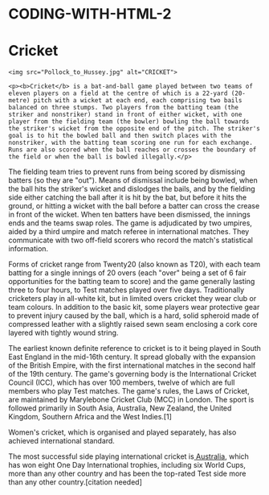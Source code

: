 # CODING-WITH-HTML-2
<!DOCTYPE html>
<html lang="en">
<head>
    <meta charset="UTF-8">
    <meta name="viewport" content="width=device-width, initial-scale=1.0">
    <title>CRICKET</title>
</head>
<body>
    <h1>Cricket</h1>

    <img src="Pollock_to_Hussey.jpg" alt="CRICKET">
    
    <p><b>Cricket</b> is a bat-and-ball game played between two teams of eleven players on a field at the centre of which is a 22-yard (20-metre) pitch with a wicket at each end, each comprising two bails balanced on three stumps. Two players from the batting team (the striker and nonstriker) stand in front of either wicket, with one player from the fielding team (the bowler) bowling the ball towards the striker's wicket from the opposite end of the pitch. The striker's goal is to hit the bowled ball and then switch places with the nonstriker, with the batting team scoring one run for each exchange. Runs are also scored when the ball reaches or crosses the boundary of the field or when the ball is bowled illegally.</p>

<p>The fielding team tries to prevent runs from being scored by dismissing batters (so they are "out"). Means of dismissal include being bowled, when the ball hits the striker's wicket and dislodges the bails, and by the fielding side either catching the ball after it is hit by the bat, but before it hits the ground, or hitting a wicket with the ball before a batter can cross the crease in front of the wicket. When ten batters have been dismissed, the innings ends and the teams swap roles. The game is adjudicated by two umpires, aided by a third umpire and match referee in international matches. They communicate with two off-field scorers who record the match's statistical information.</p>

<p>Forms of cricket range from Twenty20 (also known as T20), with each team batting for a single innings of 20 overs (each "over" being a set of 6 fair opportunities for the batting team to score) and the game generally lasting three to four hours, to Test matches played over five days. Traditionally cricketers play in all-white kit, but in limited overs cricket they wear club or team colours. In addition to the basic kit, some players wear protective gear to prevent injury caused by the ball, which is a hard, solid spheroid made of compressed leather with a slightly raised sewn seam enclosing a cork core layered with tightly wound string.</p>

<p>The earliest known definite reference to cricket is to it being played in South East England in the mid-16th century. It spread globally with the expansion of the British Empire, with the first international matches in the second half of the 19th century. The game's governing body is the International Cricket Council (ICC), which has over 100 members, twelve of which are full members who play Test matches. The game's rules, the Laws of Cricket, are maintained by Marylebone Cricket Club (MCC) in London. The sport is followed primarily in South Asia, Australia, New Zealand, the United Kingdom, Southern Africa and the West Indies.[1]</p>

<p>Women's cricket, which is organised and played separately, has also achieved international standard.</p>

<p>The most successful side playing international cricket is<a href="https://en.wikipedia.org/wiki/Australia_national_cricket_team"> Australia</a>, which has won eight One Day International trophies, including six World Cups, more than any other country and has been the top-rated Test side more than any other country.[citation needed]</p>
</body>
</html>
